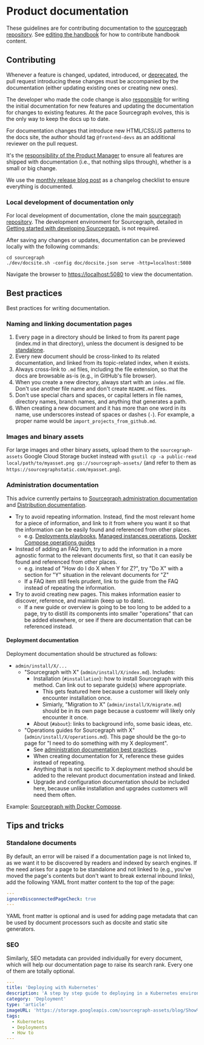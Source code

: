 # Product documentation

These guidelines are for contributing documentation to the [sourcegraph repository](https://github.com/sourcegraph/sourcegraph/tree/master/doc). See [editing the handbook](../editing.md) for how to contribute handbook content.

## Contributing

Whenever a feature is changed, updated, introduced, or [deprecated](../product/product_management/deprecation_process.md), the pull request introducing these changes must be accompanied by the documentation (either updating existing ones or creating new ones).

The developer who made the code change is also [responsible](../../../handbook/engineering/roles.md#software-engineer) for writing the initial documentation for new features and updating the documentation for changes to existing features. At the pace Sourcegraph evolves, this is the only way to keep the docs up to date.

For documentation changes that introduce new HTML/CSS/JS patterns to the docs site, the author should tag `@frontend-devs` as an additional reviewer on the pull request.

It's the [responsibility of the Product Manager](../../../handbook/product/roles/index.md#product-manager) to ensure all features are shipped with documentation (i.e., that nothing slips through), whether is a small or big change.

We use the [monthly release blog post](https://about.sourcegraph.com/blog) as a changelog checklist to ensure everything is documented.

### Local development of documentation only

For local development of documentation, clone the main [sourcegraph repository](https://github.com/sourcegraph/sourcegraph/tree/master/). The development environment for Sourcegraph, detailed in [Getting started with developing Sourcegraph](https://github.com/sourcegraph/sourcegraph/blob/master/doc/dev/local_development.md), is not required.

After saving any changes or updates, documentation can be previewed locally with the following commands:

```
cd sourcegraph
./dev/docsite.sh -config doc/docsite.json serve -http=localhost:5080
```

Navigate the browser to [https://localhost:5080](https://localhost:5080) to view the documentation.

## Best practices

Best practices for writing documentation.

### Naming and linking documentation pages

1. Every page in a directory should be linked to from its parent page (index.md in that directory), unless the document is designed to be [standalone](#standalone-documents).
1. Every new document should be cross-linked to its related documentation, and linked from its topic-related index, when it exists.
1. Always cross-link to `.md` files, including the file extension, so that the docs are browsable as-is (e.g., in GitHub's file browser).
1. When you create a new directory, always start with an `index.md` file. Don't use another file name and don't create `README.md` files.
1. Don't use special chars and spaces, or capital letters in file names, directory names, branch names, and anything that generates a path.
1. When creating a new document and it has more than one word in its name, use underscores instead of spaces or dashes (`-`). For example, a proper name would be `import_projects_from_github.md`.

### Images and binary assets

For large images and other binary assets, upload them to the `sourcegraph-assets` Google Cloud Storage bucket instead with `gsutil cp -a public-read local/path/to/myasset.png gs://sourcegraph-assets/` (and refer to them as `https://sourcegraphstatic.com/myasset.png`).

### Administration documentation

This advice currently pertains to [Sourcegraph administration documentation](https://docs.sourcegraph.com/admin) and [Distribution documentation](https://about.sourcegraph.com/handbook/engineering/distribution).

- Try to avoid repeating information. Instead, find the most relevant home for a piece of information, and link to it from where you want it so that the information can be easily found and referenced from other places.
  - e.g. [Deployments playbooks](deployments/playbooks.md), [Managed instances operations](./distribution/managed/operations.md), [Docker Compose operations guides](https://docs.sourcegraph.com/admin/install/docker-compose/operations)
- Instead of adding an FAQ item, try to add the information in a more agnostic format to the relevant documents first, so that it can easily be found and referenced from other places.
  - e.g. instead of "How do I do X when Y for Z?", try "Do X" with a section for "Y" situation in the relevant documents for "Z"
  - If a FAQ item still feels prudent, link to the guide from the FAQ instead of repeating the information.
- Try to avoid creating new pages. This makes information easier to discover, reference, and maintain (keep up to date).
  - If a new guide or overview is going to be too long to be added to a page, try to distill its components into smaller "operations" that can be added elsewhere, or see if there are documentation that can be referenced instead.

#### Deployment documentation

Deployment documentation should be structured as follows:

- `admin/install/X/...`
  - "Sourcegraph with X" (`admin/install/X/index.md`). Includes:
    - Installation (`#installation`): how to install Sourcegraph with this method. Can link out to separate guide(s) where appropriate.
      - This gets featured here because a customer will likely only encounter installation once.
      - Simiarly, "Migration to X" (`admin/install/X/migrate.md`) should be in its own page because a custoemr will likely only encounter it once.
    - About (`#about`): links to background info, some basic ideas, etc.
  - "Operations guides for Sourcegraph with X" (`admin/install/X/operations.md`). This page should be the go-to page for "I need to do something with my X deployment".
    - See [administration documentation best practices](#administration-documentation).
    - When creating documentation for X, reference these guides instead of repeating.
    - Anything that is not specific to X deployment method should be added to the relevant product documentation instead and linked.
    - Upgrade and configuration documentation should be included here, because unlike installation and upgrades customers will need them often.

Example: [Sourcegraph with Docker Compose](https://docs.sourcegraph.com/admin/install/docker-compose).

## Tips and tricks

### Standalone documents

By default, an error will be raised if a documentation page is not linked to, as we want it to be discovered by readers and indexed by search engines. If the need arises for a page to be standalone and not linked to (e.g., you've moved the page's contents but don't want to break external inbound links), add the following YAML front matter content to the top of the page:

```yaml
---
ignoreDisconnectedPageCheck: true
---
```

YAML front matter is optional and is used for adding page metadata that can be used by document processors such as docsite and static site generators.

### SEO

Similarly, SEO metadata can provided individually for every document, which will help our documentation page to raise its search rank. Every one of them are totally optional.

```yaml
---
title: 'Deploying with Kubernetes'
description: 'A step by step guide to deploying in a Kubernetes environment'
category: 'Deployment'
type: 'article'
imageURL: 'https://storage.googleapis.com/sourcegraph-assets/blog/Show%20Us%20Your%20Calendar%20Images/Show%20Us%20Your%20Calendar%20Hero.png'
tags:
  - Kubernetes
  - Deployments
  - How to
---
```
